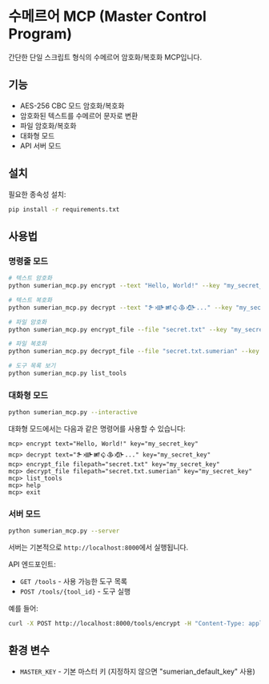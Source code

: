 # 수메르어 MCP (Master Control Program)

간단한 단일 스크립트 형식의 수메르어 암호화/복호화 MCP입니다.

## 기능

- AES-256 CBC 모드 암호화/복호화
- 암호화된 텍스트를 수메르어 문자로 변환
- 파일 암호화/복호화
- 대화형 모드
- API 서버 모드

## 설치

필요한 종속성 설치:

```bash
pip install -r requirements.txt
```

## 사용법

### 명령줄 모드

```bash
# 텍스트 암호화
python sumerian_mcp.py encrypt --text "Hello, World!" --key "my_secret_key"

# 텍스트 복호화
python sumerian_mcp.py decrypt --text "𒉿𒀝𒅖𒌒𒆠𒀞..." --key "my_secret_key"

# 파일 암호화
python sumerian_mcp.py encrypt_file --file "secret.txt" --key "my_secret_key"

# 파일 복호화
python sumerian_mcp.py decrypt_file --file "secret.txt.sumerian" --key "my_secret_key"

# 도구 목록 보기
python sumerian_mcp.py list_tools
```

### 대화형 모드

```bash
python sumerian_mcp.py --interactive
```

대화형 모드에서는 다음과 같은 명령어를 사용할 수 있습니다:

```
mcp> encrypt text="Hello, World!" key="my_secret_key"
mcp> decrypt text="𒉿𒀝𒅖𒌒𒆠𒀞..." key="my_secret_key"
mcp> encrypt_file filepath="secret.txt" key="my_secret_key"
mcp> decrypt_file filepath="secret.txt.sumerian" key="my_secret_key"
mcp> list_tools
mcp> help
mcp> exit
```

### 서버 모드

```bash
python sumerian_mcp.py --server
```

서버는 기본적으로 `http://localhost:8000`에서 실행됩니다.

API 엔드포인트:
- `GET /tools` - 사용 가능한 도구 목록
- `POST /tools/{tool_id}` - 도구 실행

예를 들어:
```bash
curl -X POST http://localhost:8000/tools/encrypt -H "Content-Type: application/json" -d '{"text": "Hello, World!", "key": "my_secret_key"}'
```

## 환경 변수

- `MASTER_KEY` - 기본 마스터 키 (지정하지 않으면 "sumerian_default_key" 사용) 